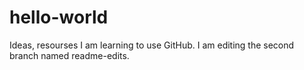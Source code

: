 # hello-world
Ideas, resourses
I am learning to use GitHub. I am editing the second branch named readme-edits.
